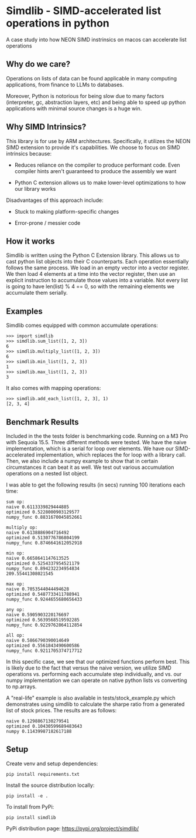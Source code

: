 # Simdlib - SIMD-accelerated list operations in python

A case study into how NEON SIMD instrinsics on macos can accelerate list operations

## Why do we care?

Operations on lists of data can be found applicable in many computing applications, from finance
to LLMs to databases.

Moreover, Python is notorious for being slow due to many factors (interpreter, gc, abstraction
layers, etc) and being able to speed up python applications with minimal source changes
is a huge win.

## Why SIMD Intrinsics?

This library is for use by ARM architectures. Specifically, it utilizes the NEON SIMD extension
to provide it's capabilities. We choose to focus on SIMD intrinsics because:

- Reduces reliance on the compiler to produce performant code. Even compiler hints aren't
  guaranteed to produce the assembly we want

- Python C extension allows us to make lower-level optimizations to how our library works

Disadvantages of this approach include:

- Stuck to making platform-specific changes

- Error-prone / messier code

## How it works

Simdlib is written using the Python C Extension library. This allows us to cast python list objects
into their C counterparts. Each operation essentially follows the same process. We load in an
empty vector into a vector register. We then load 4 elements at a time into the vector register,
then use an explicit instruction to accumulate those values into a variable. Not every list is
going to have len(list) % 4 == 0, so with the remaining elements we accumulate them serially.

## Examples

Simdlib comes equipped with common accumulate operations:

```
>>> import simdlib
>>> simdlib.sum_list([1, 2, 3])
6
>>> simdlib.multiply_list([1, 2, 3])
6
>>> simdlib.min_list([1, 2, 3])
1
>>> simdlib.max_list([1, 2, 3])
3
```

It also comes with mapping operations:

```
>>> simdlib.add_each_list([1, 2, 3], 1)
[2, 3, 4]
```

## Benchmark Results

Included in the the tests folder is benchmarking code. Running on a M3 Pro with Sequoia 15.5. Three
different methods were tested. We have the naive implementation, which is a serial for loop over
elements. We have our SIMD-accelerated implementation, which replaces the for loop with a library
call. Then, we also include a numpy example to show that in certain circumstances it can beat it
as well. We test out various accumulation operations on a nested list object.

I was able to get the following results (in secs) running 100 iterations each time:

```
sum op:
naive 0.6113339829444885
optimized 0.5228000903129577
numpy_func 0.8831670045852661

multiply op:
naive 0.6138886904716492
optimized 0.5130776786804199
numpy_func 0.8746641612052918

min op:
naive 0.6658641147613525
optimized 0.5254337954521179
numpy_func 0.894232234954834
209.55441308021545

max op:
naive 0.7053544044494628
optimized 0.5487733411788941
numpy_func 0.9244655680656433

any op:
naive 0.5905903220176697
optimized 0.5639568519592285
numpy_func 0.9229762864112854

all op:
naive 0.5866790390014649
optimized 0.5561843490600586
numpy_func 0.9211705374717712
```

In this specific case, we see that our optimized functions perform best. This is likely due to the
fact that versus the naive version, we utilize SIMD operations vs. performing each accumulate
step individually, and vs. our numpy implementation we can operate on native python lists vs
converting to np.arrays.

A "real-life" example is also available in tests/stock_example.py which demonstrates using simdlib
to calculate the sharpe ratio from a generated list of stock prices. The results are as follows:

```
naive 0.1298867130279541
optimized 0.10430599689483643
numpy 0.11439987182617188
```

## Setup

Create venv and setup dependencies:

```
pip install requirements.txt
```

Install the source distribution locally:

```
pip install -e .
```

To install from PyPi:

```
pip install simdlib
```

PyPi distribution page: https://pypi.org/project/simdlib/
